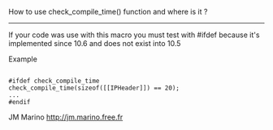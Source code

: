 How to use check_compile_time() function and where is it ?

----
If your code was use with this macro you must test with #ifdef because it's implemented since 10.6 and does not exist into 10.5

Example

<code>
#ifdef check_compile_time
check_compile_time(sizeof([[IPHeader]]) == 20);
...
#endif
</code>

JM Marino http://jm.marino.free.fr